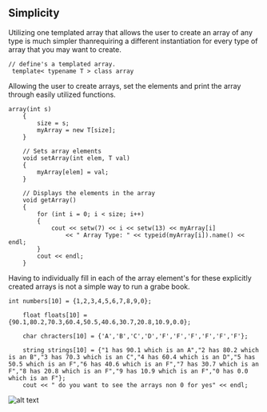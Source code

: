 ## Simplicity
Utilizing one templated array that allows the user to create an array of any type is much simpler thanrequiring a different instantiation for every type of array that you may want to create. 
```
// define's a templated array.
 template< typename T > class array
```
Allowing the user to create arrays, set the elements and print the array through easily utilized functions.
```
array(int s) 
	{
		size = s;
		myArray = new T[size];
	}
	
	// Sets array elements
	void setArray(int elem, T val) 
	{
		myArray[elem] = val;
	}

	// Displays the elements in the array
	void getArray() 
	{
		for (int i = 0; i < size; i++)
		{
			cout << setw(7) << i << setw(13) << myArray[i]
				<< " Array Type: " << typeid(myArray[i]).name() << endl;
		}
		cout << endl;
	} 
```
Having to individually fill in each of the array element's for these explicitly created arrays is not a simple way to run a grabe book.
```
int numbers[10] = {1,2,3,4,5,6,7,8,9,0};

	float floats[10] = {90.1,80.2,70.3,60.4,50.5,40.6,30.7,20.8,10.9,0.0};

	char chracters[10] = {'A','B','C','D','F','F','F','F','F','F'};

	string strings[10] = {"1 has 90.1 which is an A","2 has 80.2 which is an B","3 has 70.3 which is an C","4 has 60.4 which is an D","5 has 50.5 which is an F","6 has 40.6 which is an F","7 has 30.7 which is an F","8 has 20.8 which is an F","9 has 10.9 which is an F","0 has 0.0 which is an F"};
	cout << " do you want to see the arrays non 0 for yes" << endl;
```
![alt text](https://github.com/UW-COSC-4010-5010-CYBER-FA-2017/foundational-concepts-in-cybersecurity-jwild1_cbugg/blob/master/9/simplicity-8-728.jpg "Logo Title Text 1")
